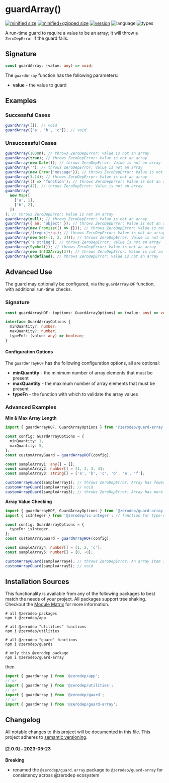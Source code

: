# guardArray()

[![minified size](https://img.shields.io/bundlephobia/min/@zerodep/guard-array?style=flat-square&color=blue)](https://bundlephobia.com/package/@zerodep/guard-array)
[![minified+gzipped size](https://img.shields.io/bundlephobia/minzip/@zerodep/guard-array?style=flat-square&color=blue)](https://bundlephobia.com/package/@zerodep/guard-array)
[![version](https://img.shields.io/npm/v/@zerodep/guard-array?style=flat-square&color=blue)](https://www.npmjs.com/package/@zerodep/guard-array)
![language](https://img.shields.io/badge/typescript-100%25-blue?style=flat-square)
![types](https://img.shields.io/badge/types-included-blue?style=flat-square)

A run-time guard to require a value to be an array; it will throw a `ZeroDepError` if the guard fails.

## Signature

```typescript
const guardArray: (value: any) => void;
```

The `guardArray` function has the following parameters:

- **value** - the value to guard

## Examples

### Successful Cases

```javascript
guardArray([]); // void
guardArray(['a', 'b', 'c']); // void
```

### Unsuccessful Cases

```javascript
guardArray(1000n); // throws ZeroDepError: Value is not an array
guardArray(true); // throws ZeroDepError: Value is not an array
guardArray(new Date()); // throws ZeroDepError: Value is not an array
guardArray(''); // throws ZeroDepError: Value is not an array
guardArray(new Error('message')); // throws ZeroDepError: Value is not an array
guardArray(3.14); // throws ZeroDepError: Value is not an array
guardArray(() => 'function'); // throws ZeroDepError: Value is not an array
guardArray(42); // throws ZeroDepError: Value is not an array
guardArray(
  new Map([
    ['a', 1],
    ['b', 2],
  ])
); // throws ZeroDepError: Value is not an array
guardArray(null); // throws ZeroDepError: Value is not an array
guardArray({ an: 'object' }); // throws ZeroDepError: Value is not an array
guardArray(new Promise(() => {})); // throws ZeroDepError: Value is not an array
guardArray(/[regex]+/gi); // throws ZeroDepError: Value is not an array
guardArray(new Set([1, 2, 3])); // throws ZeroDepError: Value is not an array
guardArray('a string'); // throws ZeroDepError: Value is not an array
guardArray(Symbol()); // throws ZeroDepError: Value is not an array
guardArray(new Int32Array(2)); // throws ZeroDepError: Value is not an array
guardArray(undefined); // throws ZeroDepError: Value is not an array
```

## Advanced Use

The guard may optionally be configured, via the `guardArrayHOF` function, with additional run-time checks.

### Signature

```typescript
const guardArrayHOF: (options: GuardArrayOptions) => (value: any) => void;

interface GuardArrayOptions {
  minQuantity?: number;
  maxQuantity?: number;
  typeFn?: (value: any) => boolean;
}
```

#### Configuration Options

The `guardArrayHOF` has the following configuration options, all are optional:

- **minQuantity** - the minimum number of array elements that must be present
- **maxQuantity** - the maximum number of array elements that must be present
- **typeFn** - the function with which to validate the array values

### Advanced Examples

**Min & Max Array Length**

```typescript
import { guardArrayHOF, GuardArrayOptions } from '@zerodep/guard-array';

const config: GuardArrayOptions = {
  minQuantity: 1,
  maxQuantity: 5,
};
const customArrayGuard = guardArrayHOF(config);

const sampleArray1: any[] = [];
const sampleArray2: number[] = [1, 2, 3, 4];
const sampleArray3: string[] = ['a', 'b', 'c', 'd', 'e', 'f'];

customArrayGuard(sampleArray1); // throws ZeroDepError: Array has fewer than 1 items
customArrayGuard(sampleArray2); // void
customArrayGuard(sampleArray3); // throws ZeroDepError: Array has more than 5 items
```

**Array Value Checking**

```typescript
import { guardArrayHOF, GuardArrayOptions } from '@zerodep/guard-array';
import { isInteger } from '@zerodep/is-integer'; // function for type-checking

const config: GuardArrayOptions = {
  typeFn: isInteger,
};
const customArrayGuard = guardArrayHOF(config);

const sampleArray4: number[] = [1, 2, 'c'];
const sampleArray5: number[] = [0, -0];

customArrayGuard(sampleArray4); // throws ZeroDepError: An array item is of the incorrect type
customArrayGuard(sampleArray5); // void
```

## Installation Sources

This functionality is available from any of the following packages to best match the needs of your project. All packages support tree shaking. Checkout the [Module Matrix](/) for more information.

```shell
# all @zerodep packages
npm i @zerodep/app

# all @zerodep "utilities" functions
npm i @zerodep/utilities

# all @zerodep "guard" functions
npm i @zerodep/guards

# only this @zerodep package
npm i @zerodep/guard-array
```

then

```javascript
import { guardArray } from '@zerodep/app';
// or
import { guardArray } from '@zerodep/utilities';
// or
import { guardArray } from '@zerodep/guard';
// or
import { guardArray } from '@zerodep/guard-array';
```

## Changelog

All notable changes to this project will be documented in this file. This project adheres to [semantic versioning](https://semver.org/spec/v2.0.0.html).

#### [2.0.0] - 2023-05-23

**Breaking**

- renamed the `@zerodep/guard.array` package to `@zerodep/guard-array` for consistency across @zerodep ecosystem
